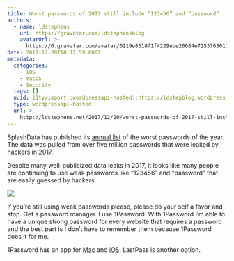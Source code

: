 ```yaml
---
title: Worst passwords of 2017 still include “123456” and “password”
authors:
  - name: ldstephens
    url: https://gravatar.com/ldstephensblog
    avatarUrl: >-
      https://0.gravatar.com/avatar/0219e8318f1f4229ebe26084e7253765017f43ca0c631be37dc6d0b8ad6e40a4?s=96&d=identicon&r=G
date: 2017-12-20T18:12:59.000Z
metadata:
  categories:
    - iOS
    - macOS
    - Security
  tags: []
  uuid: 11ty/import::wordpressapi-hosted::https://ldstepblog.wordpress.com/?p=1229
  type: wordpressapi-hosted
  url: >-
    http://ldstephens.net/2017/12/20/worst-passwords-of-2017-still-include-123456-and-password/
---
```

SplashData has published its [annual list](https://www.teamsid.com/worst-passwords-2017-full-list/) of the worst passwords of the year. The data was pulled from over five million passwords that were leaked by hackers in 2017.

Despite many well-publicized data leaks in 2017, it looks like many people are continuing to use weak passwords like “123456” and “password” that are easily guessed by hackers.

![](assets/screenshot-of-safari-12-20-17--TmLbc19WMfmU.png)

If you’re still using weak passwords please, please do your self a favor and stop. Get a password manager. I use 1Password. With 1Password I’m able to have a unique strong password for every website that requires a password and the best part is I don’t have to remember them because 1Password does it for me.

1Password has an app for [Mac](https://itunes.apple.com/us/app/1password/id443987910?mt=12&uo=4&at=1000lude) and [iOS](https://itunes.apple.com/us/app/1password/id568903335?mt=8&uo=4&at=1000lude). LastPass is another option.  
​